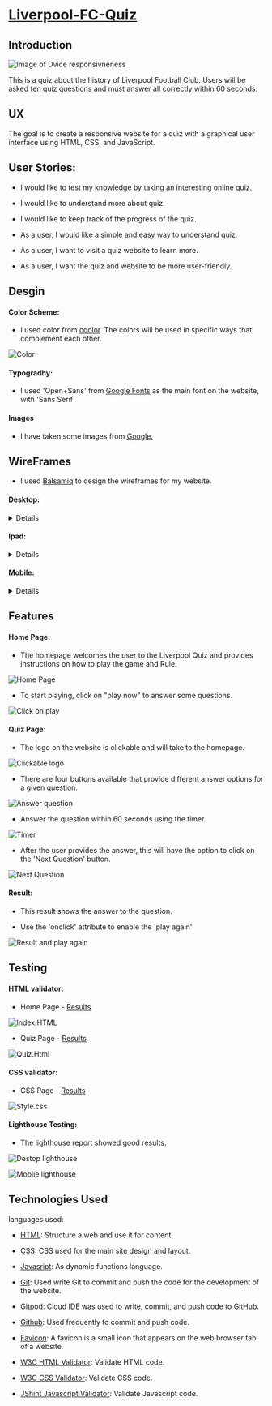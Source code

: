 # [Liverpool-FC-Quiz](https://ciarangriffin93.github.io/Liverpool-FC-Quiz/)

## Introduction

![Image of Dvice responsivneness](/documents/images/screenshot-ui.dev.png)

This is a quiz about the history of Liverpool Football Club. Users will be asked ten quiz questions and must answer all correctly within 60 seconds. 

## UX

The goal is to create a responsive website for a quiz with a graphical user interface using HTML, CSS, and JavaScript.

## User Stories:

* I would like to test my knowledge by taking an interesting online quiz.

* I would like to understand more about quiz.

* I would like to keep track of the progress of the quiz.

* As a user, I would like a simple and easy way to understand quiz.

* As a user, I want to visit a quiz website to learn more.

* As a user, I want the quiz and website to be more user-friendly.

## Desgin

#### Color Scheme:

* I used color from [coolor](https://coolors.co/). The colors will be used in specific ways that complement each other.

![Color](/documents/images/color.png)

#### Typogradhy:

* I used 'Open+Sans' from [Google Fonts](https://fonts.google.com/) as the main font on the website, with 'Sans Serif'

#### Images

* I have taken some images from [Google.](https://www.goal.com/en/news/ynwa-how-youll-never-walk-alone-became-a-liverpool-fc-anthem/selbcrlre9lz1n9dat1b1e60q)



## WireFrames

* I used [Balsamiq](https://balsamiq.com/wireframes) to design the wireframes for my website.

#### Desktop:
<details>

![Desktop Home page](/documents/images/browser-home.png)
![Desktop Answer page](/documents/images/browser-questions.png)
![Desktop Result page](/documents/images/browser-reuslt.png)
</details>


#### Ipad:
<details>

![Ipad Home page](/documents/images/ipad-home.png)
![Ipad Answer page](/documents/images/ipad-answer.png)
![Ipad Result page](/documents/images/ipad-result.png)
</details>

#### Mobile:
<details>

![Mobile Home page](/documents/images/iphone-home.png)
![Mobile Answer page](/documents/images/iphone-answer.png)
![Mobile Result page](/documents/images/iphone-result.png)
</details>

## Features

#### Home Page:

*  The homepage welcomes the user to the Liverpool Quiz and provides instructions on how to play the game and Rule.

![Home Page](/documents/images/home-page.png)
* To start playing, click on "play now" to answer some questions.

 ![Click on play](/documents/images/play-now.png)

#### Quiz Page: 

* The logo on the website is clickable and will take to the homepage.

![Clickable logo](/documents/images/clickable.png)

* There are four buttons available that provide different answer options for a given question.

![Answer question](/documents/images/answer-question.png)

* Answer the question within 60 seconds using the timer.

![Timer](/documents/images/timer.png)

* After the user provides the answer, this will have the option to click on the 'Next Question' button.

![Next Question](/documents/images/button-next-question.png)

#### Result:

* This result shows the answer to the question.

* Use the 'onclick' attribute to enable the 'play again'

![Result and play again](/documents/images/result.png)

## Testing 

#### HTML validator: 

* Home Page - [Results](https://validator.w3.org/nu/#textarea)

![Index.HTML](/documents/images/index.html-checker.png)

* Quiz Page - [Results](https://validator.w3.org/nu/#textarea)

![Quiz.Html](/documents/images/quiz.html-checker.png)

#### CSS validator:

* CSS Page - [Results](https://jigsaw.w3.org/css-validator/validator)

![Style.css](/documents/images/css-checker.png)

#### Lighthouse Testing:

* The lighthouse report showed good results.

![Destop lighthouse](/documents/images/desktop-Lighthouse.png)

![Moblie lighthouse](/documents/images/moblie-lighthouse.png)



## Technologies Used

languages used:
* [HTML](https://en.wikipedia.org/wiki/HTML): Structure a web and use it for content.

* [CSS](https://en.wikipedia.org/wiki/CSS): CSS used for the main site design and layout.

* [Javasript](https://en.wikipedia.org/wiki/JavaScript): As dynamic functions language.

* [Git](https://git-scm.com): Used write Git to commit and push the code for the development of the website. 

* [Gitpod](https://gitpod.io): Cloud IDE was used to write, commit, and push code to GitHub.

* [Github](https://github.com): Used frequently to commit and push code.

* [Favicon](https://www.hoststar.at/en/content/website-favicon-generator): A favicon is a small icon that appears on the web browser tab of a website.

* [W3C HTML Validator](https://validator.w3.org/#validate_by_input): Validate HTML code.

* [W3C CSS Validator](https://jigsaw.w3.org/css-validator/): Validate CSS code.

* [JShint Javascript Validator](https://jshint.com/): Validate Javascript code.


